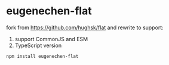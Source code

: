 # eugenechen-flat
fork from https://github.com/hughsk/flat and rewrite to support:

1. support CommonJS and ESM
2. TypeScript version

```shell
npm install eugenechen-flat
```
